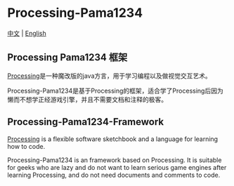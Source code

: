 # Processing-Pama1234

[中文](#processing-pama1234-框架) | [English](#processing-pama1234-framework)

## Processing Pama1234 框架

[Processing](https://github.com/processing/processing)是一种魔改版的java方言，用于学习编程以及做视觉交互艺术。

Processing-Pama1234是基于Processing的框架，适合学了Processing后因为懒而不想学正经游戏引擎，并且不需要文档和注释的极客。

## Processing-Pama1234-Framework

[Processing](https://github.com/processing/processing) is a flexible software sketchbook and a language for learning how to code.

Processing-Pama1234 is an framework based on Processing. It is suitable for geeks who are lazy and do not want to learn serious game engines after learning Processing, and do not need documents and comments to code.
